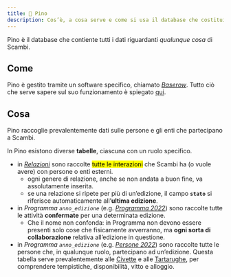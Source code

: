 ```yaml
---
title: 🌲 Pino
description: Cos’è, a cosa serve e come si usa il database che costituisce la spina dorsale di Scambi
---
```

Pino è il database che contiente tutti i dati riguardanti _qualunque cosa_ di Scambi.

## Come

Pino è gestito tramite un software specifico, chiamato [_Baserow_](baserow.md). Tutto ciò che serve sapere sul suo funzionamento è spiegato [qui](baserow.md).

## Cosa

Pino raccoglie prevalentemente dati sulle persone e gli enti che partecipano a Scambi.

In Pino esistono diverse **tabelle**, ciascuna con un ruolo specifico.

* in [_Relazioni_](https://baserow.io/database/22288/table/58822) sono raccolte <mark>tutte le interazioni</mark> che Scambi ha (o vuole avere) con persone o enti esterni.
  * ogni genere di relazione, anche se non andata a buon fine, va assolutamente inserita.
  * se una relazione si ripete per più di un’edizione, il campo **`stato`** si riferisce automaticamente all’**ultima edizione**.
* in _Programma `anno_edizione`_ (e.g. [_Programma 2022_](https://baserow.io/database/22288/table/58806)) sono raccolte tutte le attività **confermate** per una determinata edizione.
  * Che il nome non confonda: in Programma non devono essere presenti solo cose che fisicamente avverranno, ma **ogni sorta di collaborazione** relativa all’edizione in questione.
* in _Programma `anno_edizione`_ (e.g. [_Persone 2022_](https://baserow.io/database/22288/table/61708)) sono raccolte tutte le persone che, in qualunque ruolo, partecipano ad un’edizione. Questa tabella serve prevalentemente alle [Civette](../staff/teams/#civette) e alle [Tartarughe](../staff/teams/#civette), per comprendere tempistiche, disponibilità, vitto e alloggio.
